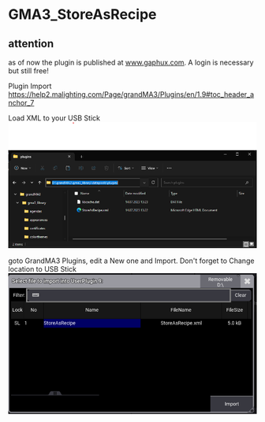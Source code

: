 # GMA3_StoreAsRecipe

## attention

as of now the plugin is published at www.gaphux.com.
A login is necessary but still free!

Plugin Import
https://help2.malighting.com/Page/grandMA3/Plugins/en/1.9#toc_header_anchor_7


Load XML to your USB Stick
![USB-Stick](gma-plugin.png)

goto GrandMA3 Plugins, edit a New one and Import. Don't forget to Change location to USB Stick
![Plgin-Import](gma-plugin2.png)
